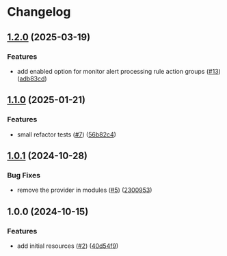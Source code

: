 # Changelog

## [1.2.0](https://github.com/CloudNationHQ/terraform-azure-alerts/compare/v1.1.0...v1.2.0) (2025-03-19)


### Features

* add enabled option for monitor alert processing rule action groups ([#13](https://github.com/CloudNationHQ/terraform-azure-alerts/issues/13)) ([adb83cd](https://github.com/CloudNationHQ/terraform-azure-alerts/commit/adb83cdda9cdfa358bdb49a188813e8c39110949))

## [1.1.0](https://github.com/CloudNationHQ/terraform-azure-alerts/compare/v1.0.1...v1.1.0) (2025-01-21)


### Features

* small refactor tests ([#7](https://github.com/CloudNationHQ/terraform-azure-alerts/issues/7)) ([56b82c4](https://github.com/CloudNationHQ/terraform-azure-alerts/commit/56b82c4adcd948012e0c808066f54f5af9e4fee0))

## [1.0.1](https://github.com/CloudNationHQ/terraform-azure-alerts/compare/v1.0.0...v1.0.1) (2024-10-28)


### Bug Fixes

* remove the provider in modules ([#5](https://github.com/CloudNationHQ/terraform-azure-alerts/issues/5)) ([2300953](https://github.com/CloudNationHQ/terraform-azure-alerts/commit/2300953d7c895e61a6e0f3a91b5b786c87c9d715))

## 1.0.0 (2024-10-15)


### Features

* add initial resources ([#2](https://github.com/CloudNationHQ/terraform-azure-alerts/issues/2)) ([40d54f9](https://github.com/CloudNationHQ/terraform-azure-alerts/commit/40d54f93017a20ba8f8c409ac3e9ae03b6cdd5fa))
